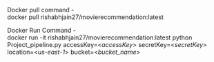 Docker pull command -  
docker pull rishabhjain27/movierecommendation:latest

Docker Run Command - <br>
docker run -it rishabhjain27/movierecommendation:latest python Project_pipeline.py accessKey=<_accessKey_> secretKey=<_secretKey_> location=<_us-east-1_> bucket=<_bucket_name_>
